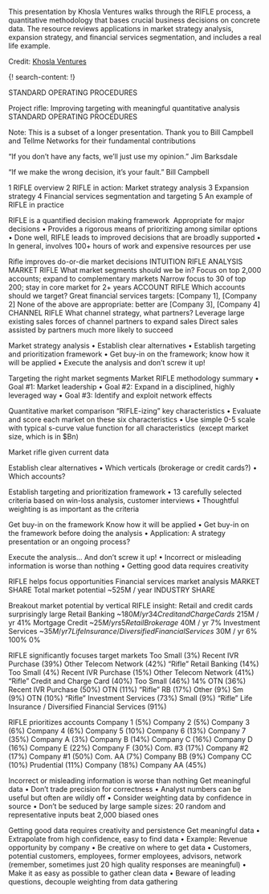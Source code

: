 
This presentation by Khosla Ventures walks through the RIFLE process, a quantitative methodology that bases crucial business decisions on concrete data. The resource reviews applications in market strategy analysis, expansion strategy, and financial services segmentation, and includes a real life example. 

Credit: [Khosla Ventures](http://www.khoslaventures.com/)


{! search-content: !}

STANDARD OPERATING PROCEDURES

Project rifle:
Improving targeting with meaningful quantitative analysis
STANDARD OPERATING PROCEDURES

Note: This is a subset of a longer presentation. Thank you to Bill Campbell and Tellme Networks for their fundamental contributions

“If you don’t have any facts, we’ll just use my opinion.”
Jim Barksdale

“If we make the wrong decision, it’s your fault.”
Bill Campbell

1 RIFLE overview
2 RIFLE in action: Market strategy analysis
3 Expansion strategy
4 Financial services segmentation and targeting
5 An example of RIFLE in practice


RIFLE is a quantified decision
making framework 
Appropriate for major decisions
• Provides a rigorous means of prioritizing among similar options
• Done well, RIFLE leads to improved decisions that are broadly supported
• In general, involves 100+ hours of work and expensive resources per use



Rifle improves do-or-die market decisions
INTUITION 
RIFLE ANALYSIS
MARKET RIFLE
What market segments should we be in?
Focus on top 2,000 accounts; expand to complementary markets
Narrow focus to 30 of top 200; stay in core market for 2+ years
ACCOUNT RIFLE
Which accounts should we target?
Great financial services targets:
[Company 1], [Company 2]
None of the above are appropriate:
better are [Company 3], [Company 4]
CHANNEL RIFLE
What channel strategy, what partners?
Leverage large existing sales forces of channel partners to expand sales
Direct sales assisted by partners much more likely to succeed

Market strategy analysis
• Establish clear alternatives
• Establish targeting and prioritization framework
• Get buy-in on the framework; know how it will be applied
• Execute the analysis and don’t screw it up!


Targeting the right market segments
Market RIFLE methodology summary
• Goal #1: Market leadership
• Goal #2: Expand in a disciplined, highly leveraged way
• Goal #3: Identify and exploit network effects


Quantitative market comparison
“RIFLE-izing” key characteristics
• Evaluate and score each market on these six characteristics
• Use simple 0-5 scale with typical s-curve value function for all characteristics 
(except market size, which is in $Bn)


Market rifle given current data

Establish clear alternatives
• Which verticals (brokerage or credit cards?)
• Which accounts?


Establish targeting and prioritization framework
• 13 carefully selected criteria based on win-loss analysis, customer interviews
• Thoughtful weighting is as important as the criteria



Get buy-in on the framework
Know how it will be applied
• Get buy-in on the framework before doing the analysis
• Application: A strategy presentation or an ongoing process?


Execute the analysis…
And don’t screw it up!
• Incorrect or misleading information is worse than nothing
• Getting good data requires creativity



RIFLE helps focus opportunities
Financial services market analysis 
MARKET SHARE
Total market potential
~525M / year
INDUSTRY SHARE


Breakout market potential by vertical
RIFLE insight: Retail and credit cards surprisingly large
Retail Banking
~$180M / yr
34%
Credit and Charge Cards
~$215M / yr
41%
Mortgage Credit   ~$25M / yrs
5%
Retail Brokerage   ~$40M / yr
7%
Investment Services   ~$35M / yr
7%
Life Insurance / Diversified Financial Services   ~$30M / yr
6%
100%
0%


RIFLE significantly focuses target markets
Too Small (3%)
Recent IVR Purchase (39%)
Other Telecom Network  (42%)
“Rifle” Retail Banking (14%)
Too Small (4%)
Recent IVR Purchase (15%)
Other Telecom Network  (41%)
“Rifle” Credit and Charge Card (40%)
Too Small (46%)
14%
OTN  (36%)
Recent IVR Purchase  (50%)
OTN (11%)
“Rifle” RB (17%)
Other (9%)
Sm (9%)
OTN (10%)
“Rifle” Investment Services  (73%)
Small (9%)
“Rifle” Life Insurance / Diversified Financial Services  (91%)


RIFLE prioritizes accounts
Company 1 (5%)
Company 2 (5%)
Company 3 (6%)
Company 4 (6%)
Company 5 (10%)
Company 6 (13%)
Company 7 (35%)
Company A (3%)
Company B (14%)
Company C (16%)
Company D (16%)
Company E (22%)
Company F (30%)
Com. #3 (17%)
Company #2 (17%)
Company #1  (50%)
Com. AA (7%)
Company BB (9%)
Company CC (10%)
Prudential (11%)
Company (18%)
Company AA (45%)


Incorrect or misleading information is worse than nothing
Get meaningful data
• Don’t trade precision for correctness
• Analyst numbers can be useful but often are wildly off
• Consider weighting data by confidence in source
• Don’t be seduced by large sample sizes: 20 random and representative inputs beat 2,000 biased ones


Getting good data requires creativity and persistence
Get meaningful data
• Extrapolate from high confidence, easy to find data
• Example: Revenue opportunity by company
• Be creative on where to get data
• Customers, potential customers, employees, former employees, advisors, network (remember, sometimes just 20 high quality responses are meaningful)
• Make it as easy as possible to gather clean data
• Beware of leading questions, decouple weighting from data gathering


